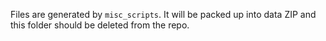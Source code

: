 Files are generated by `misc_scripts`. 
It will be packed up into data ZIP and this folder should be deleted from the repo. 